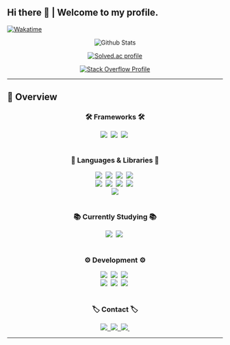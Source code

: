 ## Hi there 👋 | Welcome to my profile.

[![Wakatime](https://wakatime.com/badge/user/018c9bd2-282b-4441-9cb2-ba110af97f0d.svg)](https://wakatime.com/@jbw9964)

<div align="center">

![Github Stats](https://github-readme-stats.vercel.app/api?username=jbw9964&show_icons=true&theme=vue)

[![Solved.ac profile](http://mazassumnida.wtf/api/v2/generate_badge?boj=jbw9964)](https://solved.ac/jbw9964)

[![Stack Overflow Profile](https://stackoverflow-readme-profile.johannchopin.fr/profile/22402927?theme=dark)](https://stackoverflow.com/users/22402927/jiho-lee)

</div>

---

## :mag_right: Overview

<!------------------------------------ Frameworks ------------------------------------>
<h3 align="center">🛠️ Frameworks 🛠️</h3>
<div align="center">
  <img src="https://img.shields.io/badge/TensorFlow-%23FF6F00.svg?style=for-the-badge&logo=TensorFlow&logoColor=white" />&nbsp
  <img src="https://img.shields.io/badge/PyTorch-%23EE4C2C.svg?style=for-the-badge&logo=PyTorch&logoColor=white" />&nbsp
  <img src="https://img.shields.io/badge/ros-%230A0FF9.svg?style=for-the-badge&logo=ros&logoColor=white" />&nbsp
</div>
<br>
<!------------------------------------ Frameworks ------------------------------------>


<!------------------------------------ Languages & Libraries ------------------------------------>
<h3 align="center">🔖 Languages & Libraries 🔖</h3>
<div align="center">
  <img src="https://img.shields.io/badge/python-3670A0?style=for-the-badge&logo=python&logoColor=ffdd54" />&nbsp
  <img src="https://img.shields.io/badge/numpy-4d77cf.svg?style=for-the-badge&logo=numpy&logoColor=white" />&nbsp
  <img src="https://img.shields.io/badge/Matplotlib-11557c.svg?style=for-the-badge&logo=Matplotlib&logoColor=white" />&nbsp
  <img src="https://img.shields.io/badge/SciPy-%230C55A5.svg?style=for-the-badge&logo=scipy&logoColor=%white" />&nbsp
</div>

<div align="center">
    <img src="https://img.shields.io/badge/c-%2300599C.svg?style=for-the-badge&logo=c&logoColor=white" />&nbsp
    <img src="https://img.shields.io/badge/c++-%2300599C.svg?style=for-the-badge&logo=c%2B%2B&logoColor=white" />&nbsp
    <img src="https://img.shields.io/badge/OpenCV-27338e?style=for-the-badge&logo=OpenCV&logoColor=white" />&nbsp
    <img src="https://img.shields.io/badge/SDL2-gray?style=for-the-badge&logo=SDL2&logoColor=white" />&nbsp
</div>

<div align="center">
    <img src="https://img.shields.io/badge/matlab-orange?style=for-the-badge&logo=Matlab&logoColor=oragne" />
</div>
<br>
<!------------------------------------ Languages & Libraries ------------------------------------>


<!------------------------------------ Currently Studying ------------------------------------>
<h3 align="center">📚 Currently Studying 📚</h3>
<div align="center">
  <img src="https://img.shields.io/badge/TensorFlow-%23FF6F00.svg?style=for-the-badge&logo=TensorFlow&logoColor=white" />&nbsp
  <img src="https://img.shields.io/badge/PyTorch-%23EE4C2C.svg?style=for-the-badge&logo=PyTorch&logoColor=white" />&nbsp
</div>
<br>
<!------------------------------------ Currently Studying ------------------------------------>


<!------------------------------------ Development ------------------------------------>
<h3 align="center">⚙️ Development ⚙️</h3>
<div align="center">
    <img src="https://img.shields.io/badge/mac%20os-000000?style=for-the-badge&logo=apple&logoColor=white" />&nbsp
    <img src="https://img.shields.io/badge/Windows-0078D6?style=for-the-badge&logo=windows&logoColor=white" />&nbsp
    <img src="https://img.shields.io/badge/Ubuntu-E95420?style=for-the-badge&logo=ubuntu&logoColor=white" />&nbsp
</div>

<div align="center">
  <img src="https://img.shields.io/badge/VSCode-2C2C32.svg?style=for-the-badge&logo=visual-studio-code&logoColor=22ABF3" />&nbsp
    <img src="https://img.shields.io/badge/Google Colab-2C2C32.svg?style=for-the-badge&logo=Google Colab&logoColor=ornage" />&nbsp
    <img src="https://img.shields.io/badge/git-%23F05033.svg?style=for-the-badge&logo=git&logoColor=white" />&nbsp
  </div>
<br>
<!------------------------------------ Development ------------------------------------>


<!------------------------------------ Contact ------------------------------------>
<h3 align="center">🏷️ Contact 🏷️</h3>
<div align="center">
  <a href="mailto:jbw9964@gmail.com">
    <img
      src="https://img.shields.io/badge/jbw9964@gmail.com-D14836?style=for-the-badge&logo=gmail&logoColor=white"/>&nbsp
  </a>
  <a href="https://www.linkedin.com/in/%EC%A4%80%EC%83%81-%EC%A0%95-655b27255/">
    <img
      src="https://img.shields.io/badge/LinkedIn-0077B5?style=for-the-badge&logo=linkedin&logoColor=white"/>&nbsp
  </a>
  <a href="https://velog.io/@jbw9964">
    <img src="https://img.shields.io/badge/Velog-1EBC8F?style=for-the-badge&logo=velog&logoColor=white" />&nbsp
  </a>
</div>
<!------------------------------------ Contact ------------------------------------>

---

<!-- ## :telescope: Details -->
